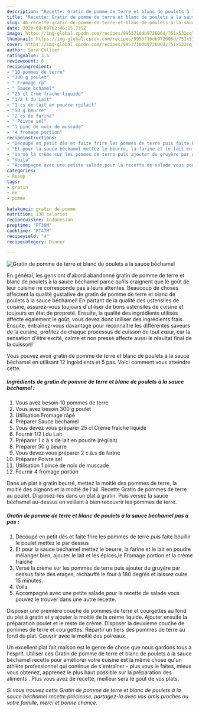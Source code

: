 ```yaml
---
description: "Recette: Gratin de pomme de terre et blanc de poulets à la sauce béchamel"
title: "Recette: Gratin de pomme de terre et blanc de poulets à la sauce béchamel"
slug: 46-recette-gratin-de-pomme-de-terre-et-blanc-de-poulets-a-la-sauce-bechamel
date: 2020-08-09T02:46:15.735Z
image: https://img-global.cpcdn.com/recipes/9953716db972606d/751x532cq70/gratin-de-pomme-de-terre-et-blanc-de-poulets-a-la-sauce-bechamel-photo-principale-de-la-recette.jpg
thumbnail: https://img-global.cpcdn.com/recipes/9953716db972606d/751x532cq70/gratin-de-pomme-de-terre-et-blanc-de-poulets-a-la-sauce-bechamel-photo-principale-de-la-recette.jpg
cover: https://img-global.cpcdn.com/recipes/9953716db972606d/751x532cq70/gratin-de-pomme-de-terre-et-blanc-de-poulets-a-la-sauce-bechamel-photo-principale-de-la-recette.jpg
author: Sara Collier
ratingvalue: 3.6
reviewcount: 6
recipeingredient:
- "10 pommes de terre"
- "300 g poulet"
- " Fromage rp"
- " Sauce bchamel"
- "25 cl Crme frache liquide"
- "1/2 l du Lait"
- "1 cs de lait en poudre rgilait"
- "50 g beurre"
- "2 cs de farine"
- " Poivre sel"
- "1 pinc de noix de muscade"
- "4 fromage portion"
recipeinstructions:
- "Découpé en petit dès et faite frire les pommes de terre puis faite bouillir le poulet mettez le par dessus"
- "Et pour la sauce béchamel mettez le beurre, la farine et le lait en poudre mélanger bien, ajouter le lait et les épices,le Fromage portion et la crème fraîche"
- "Versé la crème sur les pommes de terre puis ajouter du gruyère par dessus faite des etages, réchauffé le four à 180 degrés et laissez cuire 15 minutes."
- "Voila"
- "Accompagné avec une petite salade,pour la recette de salade vous pouvez le trouver dans une autre recette."
categories:
- Resep
tags:
- gratin
- de
- pomme

katakunci: gratin de pomme 
nutrition: 138 calories
recipecuisine: Indonesian
preptime: "PT38M"
cooktime: "PT47M"
recipeyield: "4"
recipecategory: Dinner

---
```



![Gratin de pomme de terre et blanc de poulets à la sauce béchamel](https://img-global.cpcdn.com/recipes/9953716db972606d/751x532cq70/gratin-de-pomme-de-terre-et-blanc-de-poulets-a-la-sauce-bechamel-photo-principale-de-la-recette.jpg)

En général, les gens ont d'abord abandonné gratin de pomme de terre et blanc de poulets à la sauce béchamel parce qu'ils craignent que le goût de leur cuisine ne corresponde pas à leurs attentes. Beaucoup de choses affectent la qualité gustative de gratin de pomme de terre et blanc de poulets à la sauce béchamel! En partant de la qualité des ustensiles de cuisine, assurez-vous toujours d'utiliser de bons ustensiles de cuisine et toujours en état de propreté. Ensuite, la qualité des ingrédients utilisés affecte également le goût, vous devez donc utiliser des ingrédients frais. Ensuite, entraînez-vous davantage pour reconnaître les différentes saveurs de la cuisine, profitez de chaque processus de cuisson de tout cœur, car la sensation d'être excité, calme et non pressé affecte aussi le résultat final de la cuisson!

<!--inarticleads1-->

Vous pouvez avoir gratin de pomme de terre et blanc de poulets à la sauce béchamel en utilisant 12 Ingrédients et 5 pas. Voici comment vous atteindre cette.

##### Ingrédients de gratin de pomme de terre et blanc de poulets à la sauce béchamel :

1. Vous avez besoin 10 pommes de terre
1. Vous avez besoin 300 g poulet
1. Utilisation  Fromage râpé
1. Préparer  Sauce béchamel
1. Vous devez vous préparer 25 cl Crème fraîche liquide
1. Fournir 1/2 l du Lait
1. Préparer 1 c.à.s de lait en poudre (régilait)
1. Préparer 50 g beurre
1. Vous devez vous préparer 2 c.à.s de farine
1. Préparer  Poivre sel
1. Utilisation 1 pincé de noix de muscade
1. Fournir 4 fromage portion


Dans un plat à gratin beurré, mettez la moitié des pommes de terre, la moitié des oignons et la moitié de l&#39;ail. Recette Gratin de pommes de terre au poulet. Disposez-les dans un plat à gratin. Puis versez la sauce béchamel au-dessus en veillant à bien recouvrir les pommes de terre. 

<!--inarticleads2-->

##### Gratin de pomme de terre et blanc de poulets à la sauce béchamel pas à pas :

1. Découpé en petit dès et faite frire les pommes de terre puis faite bouillir le poulet mettez le par dessus
1. Et pour la sauce béchamel mettez le beurre, la farine et le lait en poudre mélanger bien, ajouter le lait et les épices,le Fromage portion et la crème fraîche
1. Versé la crème sur les pommes de terre puis ajouter du gruyère par dessus faite des etages, réchauffé le four à 180 degrés et laissez cuire 15 minutes.
1. Voila
1. Accompagné avec une petite salade,pour la recette de salade vous pouvez le trouver dans une autre recette.


Disposer une première couche de pommes de terre et courgettes au fond du plat à gratin et y ajouter la moitié de la crème liquide. Ajouter ensuite la préparation poulet et le reste de crème. Disposer la deuxième couche de pommes de terre et courgettes. Répartir un tiers des pommes de terre au fond du plat. Couvrir avec la moitié des poireaux. 

<!--inarticleads1-->

<p>
Un excellent plat fait maison est le genre de chose que nous gardons tous à l'esprit. Utiliser ces Gratin de pomme de terre et blanc de poulets à la sauce béchamel recette pour améliorer votre cuisine est la même chose qu'un athlète professionnel qui continue de s'entraîner - plus vous le faites, mieux vous obtenez, apprenez le plus haut possible sur la préparation des aliments . Plus vous avez de recette, meilleur sera le goût de vos plats.
</p>

<p>
<i>Si vous trouvez cette Gratin de pomme de terre et blanc de poulets à la sauce béchamel recette précieuse, partagez-la avec vos amis proches ou votre famille, merci et bonne chance.</i>
</p>
